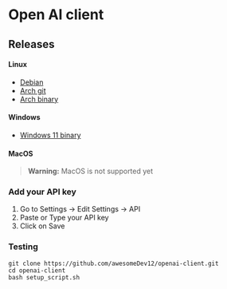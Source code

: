 # Open AI client

## Releases
#### Linux

- [Debian](https://github.com/awesomeDev12/openai-client-debian)
- [Arch git](https://github.com/awesomeDev12/openai-client-arch-git)
- [Arch binary](https://github.com/awesomeDev12/openai-client-arch-bin)

#### Windows

- [Windows 11 binary](https://github.com/awesomeDev12/openai-client/releases/tag/v1.0.0)

#### MacOS

> **Warning:** MacOS is not supported yet


### Add your API key

1. Go to Settings -> Edit Settings -> API
2. Paste or Type your API key 
3. Click on Save


### Testing

```
git clone https://github.com/awesomeDev12/openai-client.git
cd openai-client
bash setup_script.sh
```





